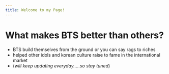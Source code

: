 ```yaml
---
title: Welcome to my Page!
---
```

# What makes BTS better than others?
- BTS build themselves from the ground or you can say rags to riches
- helped other idols and korean culture raise to fame in the international market
- (*will keep updating everyday.....so stay tuned*)
